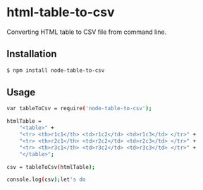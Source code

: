 # html-table-to-csv

Converting HTML table to CSV file from command line.

## Installation
```sh
$ npm install node-table-to-csv
```

## Usage
```sh
var tableToCsv = require('node-table-to-csv');

htmlTable = 
	"<table>" +
	"<tr> <th>r1c1</th> <td>r1c2</td> <td>r1c3</td> </tr>" +
	"<tr> <th>r2c1</th> <td>r2c2</td> <td>r2c3</td> </tr>" +
	"<tr> <th>r3c1</th> <td>r3c2</td> <td>r3c3</td> </tr>" +
	"</table>";

csv = tableToCsv(htmlTable);

console.log(csv);let's do 
```
